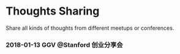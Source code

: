 # Thoughts Sharing
Share all kinds of thoughts from different meetups or conferences.
### 2018-01-13 GGV @Stanford 创业分享会

